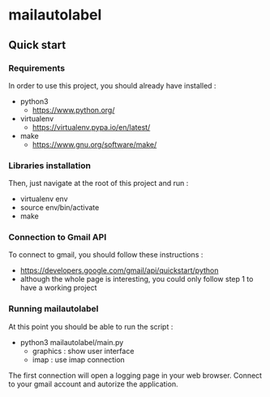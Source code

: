 # mailautolabel

## Quick start

### Requirements

In order to use this project, you should already have installed :
  - python3
    - https://www.python.org/
  - virtualenv
    - https://virtualenv.pypa.io/en/latest/
  - make
    - https://www.gnu.org/software/make/

### Libraries installation
Then, just navigate at the root of this project and run :
  - virtualenv env
  - source env/bin/activate
  - make

### Connection to Gmail API

To connect to gmail, you should follow these instructions :
  - https://developers.google.com/gmail/api/quickstart/python
  - although the whole page is interesting, you could only follow step 1 to have a working project

### Running mailautolabel

At this point you should be able to run the script :
  - python3 mailautolabel/main.py  
    - graphics : show user interface
    - imap : use imap connection

The first connection will open a logging page in your web browser. Connect to your gmail account and autorize the application.
